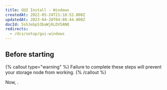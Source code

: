 ```yaml
---
title: GUI Install - Windows
createdAt: 2022-05-24T21:18:52.000Z
updatedAt: 2023-04-20T04:08:44.000Z
docId: 5shJebpS3baWj6LDV5ANQ
redirects:
  - /dcs/setup/gui-windows
---
```


## Before starting

[](docId\:hbCGTv1ZLLR2-kpSaGEXw)&#x20;

[](docId\:v-fUvPqySvUwTMF-od6hD)&#x20;

[](docId\:y0jltT-HzKPmDefi532sd)&#x20;

[](docId\:owZeAc56KSDnUzDhsBfB8)&#x20;

[](docId\:aT6VAB297OWLd4vqeXxf5)&#x20;

{% callout type="warning"  %} 
Failure to complete these steps will prevent your storage node from working.
{% /callout %}



Now, [](docId\:LAtWfg_LTgbI5yJ8PILUI).
